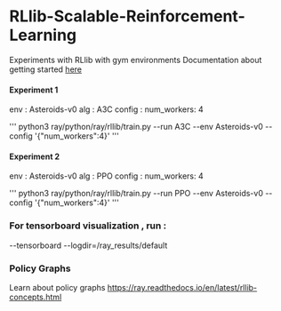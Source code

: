 # RLlib-Scalable-Reinforcement-Learning
Experiments with RLlib with gym environments
Documentation about getting started [here](https://ray.readthedocs.io/en/latest/rllib-training.html)

#### Experiment 1
env : Asteroids-v0
alg : A3C
config : num_workers: 4 

'''
python3 ray/python/ray/rllib/train.py --run A3C --env Asteroids-v0 --config '{"num_workers":4}'
'''

#### Experiment 2 
env : Asteroids-v0
alg : PPO
config : num_workers: 4 

'''
python3 ray/python/ray/rllib/train.py --run PPO --env Asteroids-v0 --config '{"num_workers":4}'
'''

### For tensorboard visualization , run :

--tensorboard --logdir=/ray_results/default

### Policy Graphs

Learn about policy graphs 
https://ray.readthedocs.io/en/latest/rllib-concepts.html

